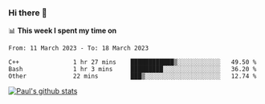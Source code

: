 ### Hi there 👋

📊 **This week I spent my time on**
<!--START_SECTION:waka-->

```text
From: 11 March 2023 - To: 18 March 2023

C++               1 hr 27 mins    ████████████▒░░░░░░░░░░░░   49.50 %
Bash              1 hr 3 mins     █████████░░░░░░░░░░░░░░░░   36.20 %
Other             22 mins         ███▒░░░░░░░░░░░░░░░░░░░░░   12.74 %
```

<!--END_SECTION:waka-->


[![Paul's github stats](https://github-readme-stats.vercel.app/api?username=mickeyouyou&theme=dracula&show_icons=true)](https://github.com/anuraghazra/github-readme-stats)

